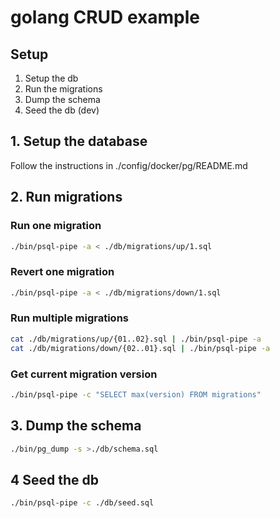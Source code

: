 # golang CRUD example

## Setup

1. Setup the db
2. Run the migrations
3. Dump the schema
4. Seed the db (dev)

## 1. Setup the database

Follow the instructions in ./config/docker/pg/README.md

## 2. Run migrations

### Run one migration
```bash
./bin/psql-pipe -a < ./db/migrations/up/1.sql
```

### Revert one migration
```bash
./bin/psql-pipe -a < ./db/migrations/down/1.sql
```

### Run multiple migrations
```bash
cat ./db/migrations/up/{01..02}.sql | ./bin/psql-pipe -a
cat ./db/migrations/down/{02..01}.sql | ./bin/psql-pipe -a
```

### Get current migration version
```bash
./bin/psql-pipe -c "SELECT max(version) FROM migrations"
```

## 3. Dump the schema
```bash
./bin/pg_dump -s >./db/schema.sql
```

## 4 Seed the db
```bash
./bin/psql-pipe -c ./db/seed.sql
```
